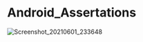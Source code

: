 # Android_Assertations


![Screenshot_20210601_233648](https://user-images.githubusercontent.com/26829975/120429373-8578ce00-c332-11eb-9e6a-3d2a2977fb26.png)
